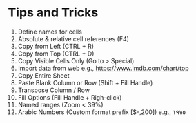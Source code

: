 # Tips and Tricks

1. Define names for cells
1. Absolute & relative cell references (F4)
1. Copy from Left (CTRL + R)
1. Copy from Top (CTRL + D)
1. Copy Visible Cells Only (Go to > Special)
1. Import data from web e.g., https://www.imdb.com/chart/top
1. Copy Entire Sheet
1. Paste Blank Column or Row (Shift + Fill Handle)
1. Transpose Column / Row
1. Fill Options (Fill Handle + Righ-click)
1. Named ranges (Zoom < 39%)
1. Arabic Numbers (Custom format prefix [$-,200]) e.g., ١٩٧٥

